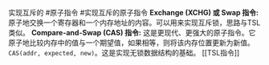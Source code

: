 实现互斥的 #原子指令 #实现互斥的原子指令 
	 **Exchange (XCHG) 或 Swap 指令:** 原子地交换一个寄存器和一个内存地址的内容。可以用来实现互斥锁，思路与TSL类似。
	**Compare-and-Swap (CAS) 指令:** 这是更现代、更强大的原子指令。它原子地比较内存中的值与一个期望值，如果相等，则将该内存位置更新为新值。`CAS(addr, expected, new)`。这是实现无锁数据结构的基础。
	[[TSL指令]] 